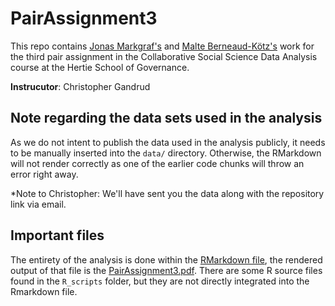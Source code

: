 # PairAssignment3

This repo contains [Jonas Markgraf's](https://github.com/jmarkgraf) and [Malte Berneaud-Kötz's](https://github.com/mberneaud) work for the third pair assignment in the Collaborative Social Science Data Analysis course at the Hertie School of Governance. 

**Instrucutor**: Christopher Gandrud

## Note regarding the data sets used in the analysis

As we do not intent to publish the data used in the analysis publicly, it needs to be manually inserted into the `data/`  directory. Otherwise, the RMarkdown will not render correctly as one of the earlier code chunks will throw an error right away. 

*Note to Christopher: We'll have sent you the data along with the repository link via email.


## Important files

The entirety of the analysis is done within the [RMarkdown file](PairAssignment3.Rmd), the rendered output of that file is the [PairAssignment3.pdf](PairAssignment3.pdf). There are some R source files found in the `R_scripts` folder, but they are not directly integrated into the Rmarkdown file. 